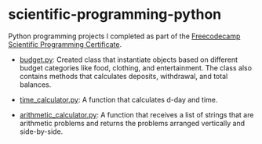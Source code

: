 # scientific-programming-python
Python programming projects I completed as part of the [Freecodecamp Scientific Programming Certificate](https://www.freecodecamp.org/certification/Younkyung-Ella-Lee/scientific-computing-with-python-v7).

* [budget.py](https://github.com/yyklee/scientific-programming-with-python/blob/main/budget.py): Created class that instantiate objects based on different budget categories like food, clothing, and entertainment. The class also contains methods that calculates deposits, withdrawal, and total balances. 

* [time_calculator.py](https://github.com/yyklee/scientific-programming-with-python/blob/main/time_calculator.py): A function that calculates d-day and time.

* [arithmetic_calculator.py](https://github.com/yyklee/scientific-programming-with-python/blob/main/arithmetic_calculator.py): A function that receives a list of strings that are arithmetic problems and returns the problems arranged vertically and side-by-side.
